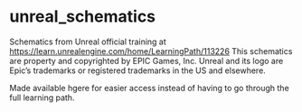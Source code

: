 # unreal_schematics
Schematics from Unreal official training at https://learn.unrealengine.com/home/LearningPath/113226
This schematics are property and copyrighted by EPIC Games, Inc. Unreal and its logo are Epic’s trademarks or registered trademarks in the US and elsewhere.

Made available hgere for easier access instead of having to go through the full learning path.
